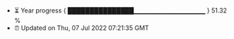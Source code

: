 - ⏳ Year progress { ███████████████▁▁▁▁▁▁▁▁▁▁▁▁▁▁▁ } 51.32 %
- ⏰ Updated on Thu, 07 Jul 2022 07:21:35 GMT

